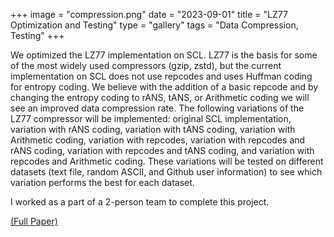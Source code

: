 +++
image = "compression.png"
date = "2023-09-01"
title = "LZ77 Optimization and Testing"
type = "gallery"
tags = "Data Compression, Testing"
+++

We optimized the LZ77 implementation on SCL. LZ77 is the basis for some of the most widely used compressors (gzip, zstd), but the current implementation on SCL does not use repcodes and uses Huffman coding for entropy coding. We believe with the addition of a basic repcode and by changing the entropy coding to rANS, tANS, or Arithmetic coding we will see an improved data compression rate. The following variations of the LZ77 compressor will be implemented: original SCL implementation, variation with rANS coding, variation with tANS coding, variation with Arithmetic coding, variation with repcodes, variation with repcodes and rANS coding, variation with repcodes and tANS coding, and variation with repcodes and Arithmetic coding.  These variations will be tested on different datasets (text file, random ASCII, and Github user information) to see which variation performs the best for each dataset. 

I worked as a part of a 2-person team to complete this project.

 [(Full Paper)](https://navinavi.notion.site/LZ77-Optimization-and-Testing-823bd4705f674ebbad125f093c7d42de?pvs=74)
